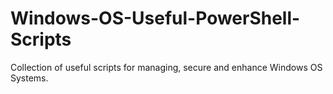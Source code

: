 # Windows-OS-Useful-PowerShell-Scripts
Collection of useful scripts for managing, secure and enhance Windows OS Systems.
